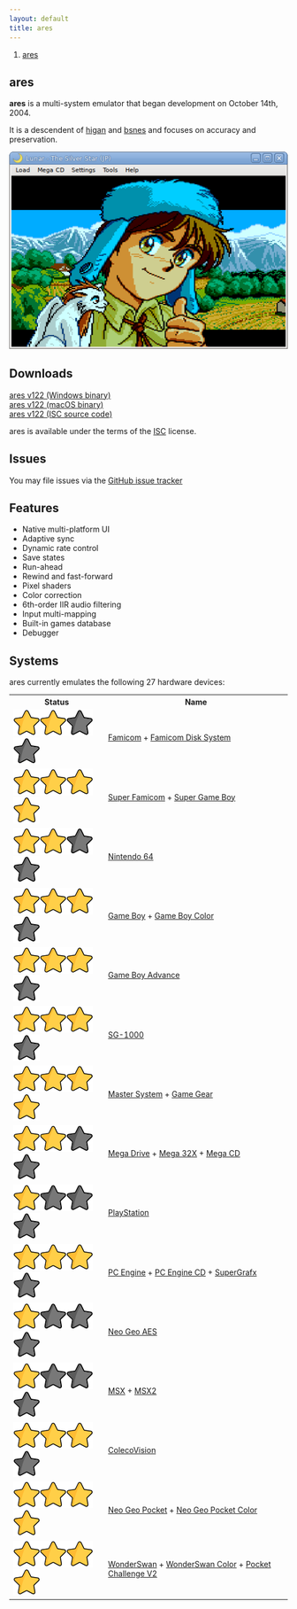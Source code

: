 ```yaml
---
layout: default
title: ares
---
```


<ol><li><a href='index.html'><span>ares</span></a></li></ol>

## ares
**ares** is a multi-system emulator that began development on October 14th, 2004.

It is a descendent of [higan](https://higan.dev) and [bsnes](https://bsnes.dev)
and focuses on accuracy and preservation.

![](images/preview.png)

## Downloads

[ares v122 (Windows binary)](https://github.com/higan-emu/ares/releases/download/v122/ares-windows.zip) <br />
[ares v122 (macOS binary)](https://github.com/higan-emu/ares/releases/download/v122/ares-macos.zip) <br />
[ares v122 (ISC source code)](https://github.com/higan-emu/ares/archive/refs/tags/v122.zip)

ares is available under the terms of the [ISC](https://opensource.org/licenses/ISC) license.

## Issues

You may file issues via the [GitHub issue tracker](https://github.com/ares-emu/ares)

## Features
 * Native multi-platform UI
 * Adaptive sync
 * Dynamic rate control
 * Save states
 * Run-ahead
 * Rewind and fast-forward
 * Pixel shaders
 * Color correction
 * 6th-order IIR audio filtering
 * Input multi-mapping
 * Built-in games database
 * Debugger

## Systems

ares currently emulates the following 27 hardware devices:

<style>
  main tr td:nth-child(1) {
    min-width: 80px;
    transform: translateY(5%);
  }
  main tr td:nth-child(1) img {
    height: 16px;
    width: 16px;
  }
  main tr td:nth-child(2) {
    font-weight: bold;
  }
</style>

<table>
  <tr>
    <th>Status</th>
    <th>Name</th>
  </tr>
  <tr>
    <td><img src='images/star.png' alt=''><img src='images/star.png' alt=''><img src='images/starless.png' alt=''><img src='images/starless.png' alt=''></td>
    <td><a href='images/gallery/famicom_gimmick.png'>Famicom</a> + <a href='images/gallery/famicom-disk-system_zelda.png'>Famicom Disk System</a></td>
  </tr>
  <tr>
    <td><img src='images/star.png' alt=''><img src='images/star.png' alt=''><img src='images/star.png' alt=''><img src='images/star.png' alt=''></td>
    <td><a href='images/gallery/super-famicom_bahamut-lagoon.png'>Super Famicom</a> + <a href='images/gallery/super-game-boy_devichil-black-book.png'>Super Game Boy</a></td>
  </tr>
  <tr>
    <td><img src='images/star.png' alt=''><img src='images/star.png' alt=''><img src='images/starless.png' alt=''><img src='images/starless.png' alt=''></td>
    <td><a href='images/gallery/nintendo-64_zelda-ocarina-of-time.png'>Nintendo 64</a></td>
  </tr>
  <tr>
    <td><img src='images/star.png' alt=''><img src='images/star.png' alt=''><img src='images/star.png' alt=''><img src='images/starless.png' alt=''></td>
    <td><a href='images/gallery/game-boy_links-awakening.png'>Game Boy</a> + <a href='images/gallery/game-boy-color_devichil-white-book.png'>Game Boy Color</a></td>
  </tr>
  <tr>
    <td><img src='images/star.png' alt=''><img src='images/star.png' alt=''><img src='images/star.png' alt=''><img src='images/starless.png' alt=''></td>
    <td><a href='images/gallery/game-boy-advance_golden-sun.png'>Game Boy Advance</a></td>
  </tr>
  <tr>
    <td><img src='images/star.png' alt=''><img src='images/star.png' alt=''><img src='images/star.png' alt=''><img src='images/starless.png' alt=''></td>
    <td><a href='images/gallery/sg-1000_ninja-princess.png'>SG-1000</a></td>
  </tr>
  <tr>
    <td><img src='images/star.png' alt=''><img src='images/star.png' alt=''><img src='images/star.png' alt=''><img src='images/star.png' alt=''></td>
    <td><a href='images/gallery/master-system_wonder-boy-iii.png'>Master System</a> + <a href='images/gallery/game-gear_sonic.png'>Game Gear</a></td>
  </tr>
  <tr>
    <td><img src='images/star.png' alt=''><img src='images/star.png' alt=''><img src='images/starless.png' alt=''><img src='images/starless.png' alt=''></td>
    <td><a href='images/gallery/mega-drive_sonic-3.png'>Mega Drive</a> + <a href='images/gallery/mega-32x_chaotix.png'>Mega 32X</a> + <a href='images/gallery/mega-cd_lunar-silver-star.png'>Mega CD</a></td>
  </tr>
  <tr>
    <td><img src='images/star.png' alt=''><img src='images/starless.png' alt=''><img src='images/starless.png' alt=''><img src='images/starless.png' alt=''></td>
    <td><a href='images/gallery/playstation_wild-arms.png'>PlayStation</a></td>
  </tr>
  <tr>
    <td><img src='images/star.png' alt=''><img src='images/star.png' alt=''><img src='images/star.png' alt=''><img src='images/starless.png' alt=''></td>
    <td><a href='images/gallery/pc-engine_bomberman-94.png'>PC Engine</a> + <a href='images/gallery/pc-engine-cd_rondo-of-blood.png'>PC Engine CD</a> + <a href='images/gallery/supergrafx_daimakaimura.png'>SuperGrafx</a></td>
  </tr>
  <tr>
    <td><img src='images/star.png' alt=''><img src='images/starless.png' alt=''><img src='images/starless.png' alt=''><img src='images/starless.png' alt=''></td>
    <td><a href='images/gallery/neo-geo-aes_metal-slug.png'>Neo Geo AES</a></td>
  </tr>
  <tr>
    <td><img src='images/star.png' alt=''><img src='images/starless.png' alt=''><img src='images/starless.png' alt=''><img src='images/starless.png' alt=''></td>
    <td><a href='images/gallery/msx_parodius.png'>MSX</a> + <a href='images/gallery/msx2_akumajou-dracula.png'>MSX2</a></td>
  </tr>
  <tr>
    <td><img src='images/star.png' alt=''><img src='images/star.png' alt=''><img src='images/star.png' alt=''><img src='images/starless.png' alt=''></td>
    <td><a href='images/gallery/colecovision_frogger.png'>ColecoVision</a></td>
  </tr>
  <tr>
    <td><img src='images/star.png' alt=''><img src='images/star.png' alt=''><img src='images/star.png' alt=''><img src='images/star.png' alt=''></td>
    <td><a href='images/gallery/neo-geo-pocket_samurai-shodown.png'>Neo Geo Pocket</a> + <a href='images/gallery/neo-geo-pocket-color_last-blade.png'>Neo Geo Pocket Color</a></td>
  </tr>
  <tr>
    <td><img src='images/star.png' alt=''><img src='images/star.png' alt=''><img src='images/star.png' alt=''><img src='images/star.png' alt=''></td>
    <td><a href='images/gallery/wonderswan_langrisser.png'>WonderSwan</a> + <a href='images/gallery/wonderswan-color_riviera.png'>WonderSwan Color</a> + <a href='images/gallery/pocket-challenge-v2_sck1.png'>Pocket Challenge V2</a></td>
  </tr>
</table>
